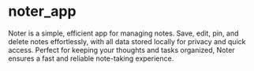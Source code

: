 # noter_app
Noter is a simple, efficient app for managing notes. Save, edit, pin, and delete notes effortlessly, with all data stored locally for privacy and quick access. Perfect for keeping your thoughts and tasks organized, Noter ensures a fast and reliable note-taking experience.
